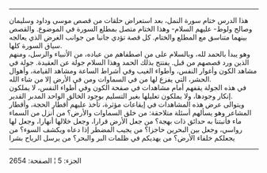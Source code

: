 ------------------------------------------------------------------------

هذا الدرس ختام سورة النمل، بعد استعراض حلقات من قصص موسى وداود وسليمان
وصالح ولوط- عليهم السلام- وهذا الختام متصل بمطلع السورة في الموضوع.
والقصص بينهما متناسق مع المطلع والختام. كل قصة تؤدي جانبا من جوانب الغرض
الذي يعالجه سياق السورة كلها.  
وهو يبدأ بالحمد لله، وبالسلام على من اصطفاهم من عباده، من الأنبياء
والرسل، ومنهم الذين ورد قصصهم من قبل. يفتتح بذلك الحمد وهذا السلام جولة
عن العقيدة. جولة في مشاهد الكون وأغوار النفس، وأطواء الغيب وفي أشراط
الساعة ومشاهد القيامة، وأهوال الحشر، التي يفزع لها من في السماوات ومن في
الأرض إلا من شاء الله.  
في هذه الجولة يقفهم أمام مشاهدات في صفحة الكون وفي أطواء النفس، لا
يملكون إنكار وجودها، ولا يملكون تعليلها بغير التسليم بوجود الخالق الواحد
المدبر القدير.  
ويتوالى عرض هذه المشاهدات في إيقاعات مؤثرة، تأخذ عليهم أقطار الحجة،
وأقطار المشاعر وهو يسألهم أسئلة متلاحقة: من خلق السماوات والأرض؟ من أنزل
من السماء ماء فأنبتنا به حدائق ذات بهجة؟ من جعل الأرض قرارا، وجعل خلالها
أنهارا، وجعل لها رواسي، وجعل بين البحرين حاجزا؟ من يجيب المضطر إذا دعاه
ويكشف السوء؟ من يجعلكم خلفاء الأرض؟ من يهديكم في ظلمات البر والبحر؟ من
يرسل الرياح بشرا

------------------------------------------------------------------------

الجزء: 5 ¦ الصفحة: 2654
